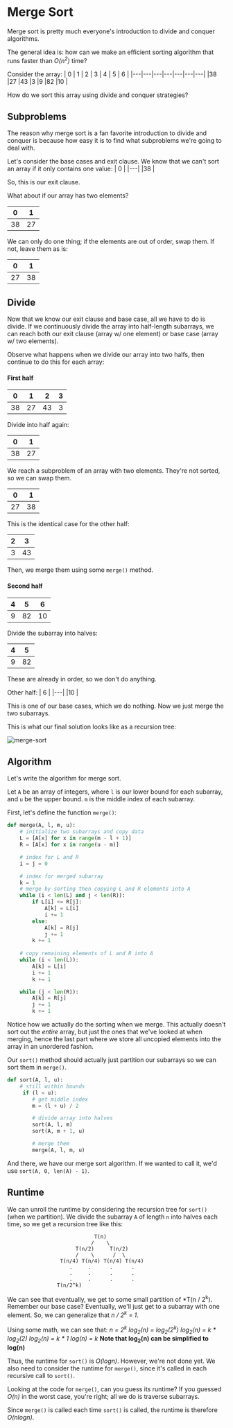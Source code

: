 # Merge Sort
Merge sort is pretty much everyone's introduction to divide and conquer algorithms.

The general idea is: how can we make an efficient sorting algorithm that runs faster than *O(n<sup>2</sup>)* time?

Consider the array:
| 0 | 1 | 2 | 3 | 4 | 5 | 6 |
|---|---|---|---|---|---|---|
|38 |27 |43 |3  |9  |82 |10 |

How do we sort this array using divide and conquer strategies?

## Subproblems
The reason why merge sort is a fan favorite introduction to divide and conquer is because how easy it is to find what subproblems we're going to deal with.

Let's consider the base cases and exit clause. We know that we can't sort an array if it only contains one value:
| 0 |
|---|
|38 |

So, this is our exit clause.

What about if our array has two elements?

| 0 | 1 |
|---|---|
|38 |27 |

We can only do one thing; if the elements are out of order, swap them. If not, leave them as is:

| 0 | 1 |
|---|---| 
|27 |38 |

## Divide
Now that we know our exit clause and base case, all we have to do is divide. If we continuously divide the array into half-length subarrays, we can reach both our exit clause (array w/ one element) or base case (array w/ two elements). 

Observe what happens when we divide our array into two halfs, then continue to do this for each array:

#### First half

| 0 | 1 | 2 | 3 |
|---|---|---|---|
|38 |27 |43 |3  |

Divide into half again:

| 0 | 1 |
|---|---|
|38 |27 |

We reach a subproblem of an array with two elements. They're not sorted, so we can swap them.

| 0 | 1 |
|---|---| 
|27 |38 |

This is the identical case for the other half:

| 2 | 3 |
|---|---|
|3 |43  |

Then, we merge them using some `merge()` method.

#### Second half

| 4 | 5 | 6 |
|---|---|---|
|9  |82 |10 |

Divide the subarray into halves:

| 4 | 5 |
|---|---|
|9  |82 |

These are already in order, so we don't do anything.

Other half:
| 6 |
|---|
|10 |

This is one of our base cases, which we do nothing. Now we just merge the two subarrays.

This is what our final solution looks like as a recursion tree:

![merge-sort](https://www.gyanblog.com/assets/img/2019/merge_sort.png)

## Algorithm
Let's write the algorithm for merge sort. 

Let `A` be an array of integers, where `l` is our lower bound for each subarray, and `u` be the upper bound. `m` is the middle index of each subarray.

First, let's define the function `merge()`:
``` python
def merge(A, l, m, u):
    # initialize two subarrays and copy data
    L = [A[x] for x in range(m - l + 1)]
    R = [A[x] for x in range(u - m)]

    # index for L and R
    i = j = 0

    # index for merged subarray
    k = 1
    # merge by sorting then copying L and R elements into A
    while (i < len(L) and j < len(R)):
        if L[i] <= R[j]:
            A[k] = L[i]
            i += 1
        else:
            A[k] = R[j]
            j += 1
        k += 1
    
    # copy remaining elements of L and R into A
    while (i < len(L)):
        A[k] = L[i]
        i += 1
        k += 1

    while (j < len(R)):
        A[k] = R[j]
        j += 1
        k += 1
```
Notice how we actually do the sorting when we merge. This actually doesn't sort out the *entire* array, but just the ones that we've looked at when merging, hence the last part where we store all uncopied elements into the array in an unordered fashion.

Our `sort()` method should actually just partition our subarrays so we can sort them in `merge()`.

``` python
def sort(A, l, u):
    # still within bounds
     if (l < u):
        # get middle index
        m = (l + u) / 2

        # divide array into halves
        sort(A, l, m)
        sort(A, m + 1, u)

        # merge them
        merge(A, l, m, u)
```

And there, we have our merge sort algorithm. If we wanted to call it, we'd use `sort(A, 0, len(A) - 1)`.

## Runtime
We can unroll the runtime by considering the recursion tree for `sort()` (when we partition). We divide the subarray `A` of length `n` into halves each time, so we get a recursion tree like this:
```
                            T(n)
                           /    \
                      T(n/2)     T(n/2)
                      /    \      /  \
                 T(n/4) T(n/4) T(n/4) T(n/4)
                    .     .      .      .
                    .     .      .      .
                    .     .      .      .
                T(n/2^k)

```

We can see that eventually, we get to some small partition of *T(n / 2<sup>k</sup>). Remember our base case? Eventually, we'll just get to a subarray with one element. So, we can generalize that *n / 2<sup>k</sup> = 1*.

Using some math, we can see that:
*n = 2<sup>k</sup>*
*log<sub>2</sub>(n) = log<sub>2</sub>(2<sup>k</sup>)*
*log<sub>2</sub>(n) = k * log<sub>2</sub>(2)*
*log<sub>2</sub>(n) = k * 1*
*log(n) = k*
**Note that log<sub>2</sub>(n) can be simplified to log(n)**

Thus, the runtime for `sort()` is *O(logn)*. However, we're not done yet. We also need to consider the runtime for `merge()`, since it's called in each recursive call to `sort()`.

Looking at the code for `merge()`, can you guess its runtime? If you guessed *O(n)* in the worst case, you're right; all we do is traverse subarrays.

Since `merge()` is called each time `sort()` is called, the runtime is therefore *O(nlogn)*.

